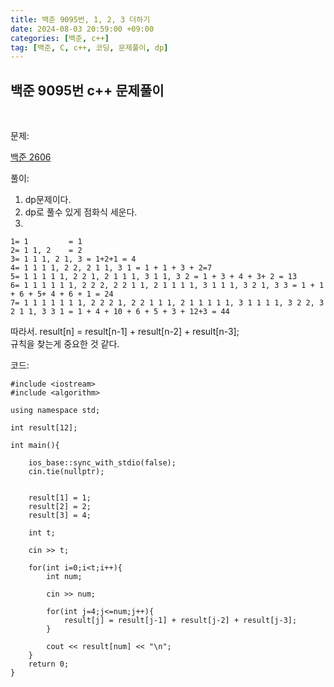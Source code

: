 ```yaml
---
title: 백준 9095번, 1, 2, 3 더하기
date: 2024-08-03 20:59:00 +09:00
categories: [백준, c++]
tag: [백준, C, c++, 코딩, 문제풀이, dp]
---
```


## 백준 9095번 c++ 문제풀이
<br>

문제:

[백준 2606](https://www.acmicpc.net/problem/9095)

풀이:

1. dp문제이다.
2. dp로 풀수 있게 점화식 세운다.
3.

    1= 1         = 1
    2= 1 1, 2    = 2
    3= 1 1 1, 2 1, 3 = 1+2+1 = 4
    4= 1 1 1 1, 2 2, 2 1 1, 3 1 = 1 + 1 + 3 + 2=7
    5= 1 1 1 1 1, 2 2 1, 2 1 1 1, 3 1 1, 3 2 = 1 + 3 + 4 + 3+ 2 = 13
    6= 1 1 1 1 1 1, 2 2 2, 2 2 1 1, 2 1 1 1 1, 3 1 1 1, 3 2 1, 3 3 = 1 + 1 + 6 + 5+ 4 + 6 + 1 = 24
    7= 1 1 1 1 1 1 1, 2 2 2 1, 2 2 1 1 1, 2 1 1 1 1 1, 3 1 1 1 1, 3 2 2, 3 2 1 1, 3 3 1 = 1 + 4 + 10 + 6 + 5 + 3 + 12+3 = 44 

따라서. result[n] = result[n-1] + result[n-2] + result[n-3]; <br>
규칙을 찾는게 중요한 것 같다.

코드:

    #include <iostream>
    #include <algorithm>

    using namespace std;

    int result[12];

    int main(){
    
        ios_base::sync_with_stdio(false);
        cin.tie(nullptr);


        result[1] = 1;
        result[2] = 2;
        result[3] = 4;

        int t;

        cin >> t;

        for(int i=0;i<t;i++){
            int num;

            cin >> num;

            for(int j=4;j<=num;j++){
                result[j] = result[j-1] + result[j-2] + result[j-3];
            }

            cout << result[num] << "\n";
        }
        return 0;
    }